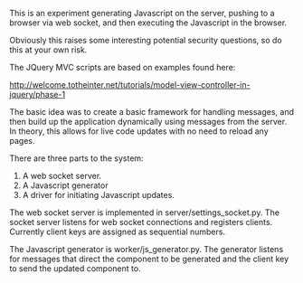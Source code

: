 This is an experiment generating Javascript on the server, pushing to a browser via web socket, and then executing the Javascript in the browser.

Obviously this raises some interesting potential security questions, so do this at your own risk.

The JQuery MVC scripts are based on examples found here:

http://welcome.totheinter.net/tutorials/model-view-controller-in-jquery/phase-1

The basic idea was to create a basic framework for handling messages, and then build up the application dynamically using messages from the server.
In theory, this allows for live code updates with no need to reload any pages.

There are three parts to the system:
1. A web socket server.
2. A Javascript generator
3. A driver for initiating Javascript updates.

The web socket server is implemented in server/settings_socket.py.  The socket server listens for web socket connections and registers clients.  Currently client keys are assigned as sequential numbers.

The Javascript generator is worker/js_generator.py.  The generator listens for messages that direct the component to be generated and the client key to send the updated component to.

